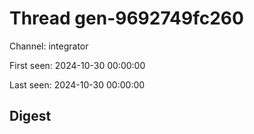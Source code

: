 # Thread gen-9692749fc260
Channel: integrator

First seen: 2024-10-30 00:00:00

Last seen: 2024-10-30 00:00:00

## Digest


